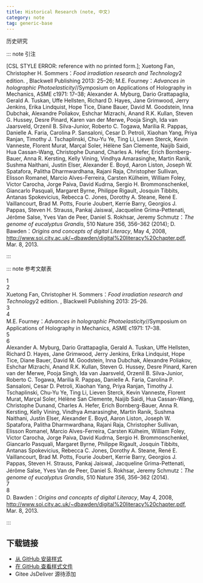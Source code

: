 ```yaml
--- 
title: Historical Research (note, 中文) 
category: note 
tag: generic-base 
--- 
```


<!-- 此文件由脚本自动生成，请勿手动修改！ -->  

历史研究  

::: note 引注  

[CSL STYLE ERROR: reference with no printed form.]; Xuetong Fan, Christopher H. Sommers：<i>Food irradiation research and Technology</i>2 edition. , Blackwell Publishing 2013: 25–26; M.E. Fourney：<i>Advances in holographic Photoelasticity</i>//Symposium on Applications of Holography in Mechanics, ASME c1971: 17–38; Alexander A. Myburg, Dario Grattapaglia, Gerald A. Tuskan, Uffe Hellsten, Richard D. Hayes, Jane Grimwood, Jerry Jenkins, Erika Lindquist, Hope Tice, Diane Bauer, David M. Goodstein, Inna Dubchak, Alexandre Poliakov, Eshchar Mizrachi, Anand R.K. Kullan, Steven G. Hussey, Desre Pinard, Karen van der Merwe, Pooja Singh, Ida van Jaarsveld, Orzenil B. Silva-Junior, Roberto C. Togawa, Marilia R. Pappas, Danielle A. Faria, Carolina P. Sansaloni, Cesar D. Petroli, Xiaohan Yang, Priya Ranjan, Timothy J. Tschaplinski, Chu-Yu Ye, Ting Li, Lieven Sterck, Kevin Vanneste, Florent Murat, Marçal Soler, Hélène San Clemente, Naijib Saidi, Hua Cassan-Wang, Christophe Dunand, Charles A. Hefer, Erich Bornberg-Bauer, Anna R. Kersting, Kelly Vining, Vindhya Amarasinghe, Martin Ranik, Sushma Naithani, Justin Elser, Alexander E. Boyd, Aaron Liston, Joseph W. Spatafora, Palitha Dharmwardhana, Rajani Raja, Christopher Sullivan, Elisson Romanel, Marcio Alves-Ferreira, Carsten Külheim, William Foley, Victor Carocha, Jorge Paiva, David Kudrna, Sergio H. Brommonschenkel, Giancarlo Pasquali, Margaret Byrne, Philippe Rigault, Josquin Tibbits, Antanas Spokevicius, Rebecca C. Jones, Dorothy A. Steane, René E. Vaillancourt, Brad M. Potts, Fourie Joubert, Kerrie Barry, Georgios J. Pappas, Steven H. Strauss, Pankaj Jaiswal, Jacqueline Grima-Pettenati, Jérôme Salse, Yves Van de Peer, Daniel S. Rokhsar, Jeremy Schmutz：<i>The genome of eucalyptus Grandis</i>, 510 Nature 356, 356–362 (2014); D. Bawden：<i>Origins and concepts of digital Literacy</i>, May 4, 2008, <a href="http://www.soi.city.ac.uk/~dbawden/digital%20literacy%20chapter.pdf">http://www.soi.city.ac.uk/~dbawden/digital%20literacy%20chapter.pdf</a>, Mar. 8, 2013.  

:::  

::: note 参考文献表  

<div class="csl-bib-body">
  <div class="csl-entry second-field-align-flush hangingindent-false"> 
    <div class="csl-left-margin">1</div> </div>
  <div class="csl-entry second-field-align-flush hangingindent-false"> 
    <div class="csl-left-margin">2</div><div class="csl-right-inline">Xuetong Fan, Christopher H. Sommers：<i>Food irradiation research and Technology</i>2 edition. , Blackwell Publishing 2013: 25–26.</div>
   </div>
  <div class="csl-entry second-field-align-flush hangingindent-false"> 
    <div class="csl-left-margin">3</div> </div>
  <div class="csl-entry second-field-align-flush hangingindent-false"> 
    <div class="csl-left-margin">4</div><div class="csl-right-inline">M.E. Fourney：<i>Advances in holographic Photoelasticity</i>//Symposium on Applications of Holography in Mechanics, ASME c1971: 17–38.</div>
   </div>
  <div class="csl-entry second-field-align-flush hangingindent-false"> 
    <div class="csl-left-margin">5</div> </div>
  <div class="csl-entry second-field-align-flush hangingindent-false"> 
    <div class="csl-left-margin">6</div><div class="csl-right-inline">Alexander A. Myburg, Dario Grattapaglia, Gerald A. Tuskan, Uffe Hellsten, Richard D. Hayes, Jane Grimwood, Jerry Jenkins, Erika Lindquist, Hope Tice, Diane Bauer, David M. Goodstein, Inna Dubchak, Alexandre Poliakov, Eshchar Mizrachi, Anand R.K. Kullan, Steven G. Hussey, Desre Pinard, Karen van der Merwe, Pooja Singh, Ida van Jaarsveld, Orzenil B. Silva-Junior, Roberto C. Togawa, Marilia R. Pappas, Danielle A. Faria, Carolina P. Sansaloni, Cesar D. Petroli, Xiaohan Yang, Priya Ranjan, Timothy J. Tschaplinski, Chu-Yu Ye, Ting Li, Lieven Sterck, Kevin Vanneste, Florent Murat, Marçal Soler, Hélène San Clemente, Naijib Saidi, Hua Cassan-Wang, Christophe Dunand, Charles A. Hefer, Erich Bornberg-Bauer, Anna R. Kersting, Kelly Vining, Vindhya Amarasinghe, Martin Ranik, Sushma Naithani, Justin Elser, Alexander E. Boyd, Aaron Liston, Joseph W. Spatafora, Palitha Dharmwardhana, Rajani Raja, Christopher Sullivan, Elisson Romanel, Marcio Alves-Ferreira, Carsten Külheim, William Foley, Victor Carocha, Jorge Paiva, David Kudrna, Sergio H. Brommonschenkel, Giancarlo Pasquali, Margaret Byrne, Philippe Rigault, Josquin Tibbits, Antanas Spokevicius, Rebecca C. Jones, Dorothy A. Steane, René E. Vaillancourt, Brad M. Potts, Fourie Joubert, Kerrie Barry, Georgios J. Pappas, Steven H. Strauss, Pankaj Jaiswal, Jacqueline Grima-Pettenati, Jérôme Salse, Yves Van de Peer, Daniel S. Rokhsar, Jeremy Schmutz：<i>The genome of eucalyptus Grandis</i>, 510 Nature 356, 356–362 (2014).</div>
   </div>
  <div class="csl-entry second-field-align-flush hangingindent-false"> 
    <div class="csl-left-margin">7</div> </div>
  <div class="csl-entry second-field-align-flush hangingindent-false"> 
    <div class="csl-left-margin">8</div><div class="csl-right-inline">D. Bawden：<i>Origins and concepts of digital Literacy</i>, May 4, 2008, <a href="http://www.soi.city.ac.uk/~dbawden/digital%20literacy%20chapter.pdf">http://www.soi.city.ac.uk/~dbawden/digital%20literacy%20chapter.pdf</a>, Mar. 8, 2013.</div>
   </div>
</div>
  

:::  

<!-- more -->  

## 下载链接  

- [从 GitHub 安装样式](https://github.com/zotero-cn/styles/./raw/main/src/302historical-research/302historical-research.csl)  
- [在 GitHub 查看样式文件](https://github.com/zotero-cn/styles/./tree/main/src/302historical-research/302historical-research.csl)  
- Gitee JsDeliver 源待添加  
